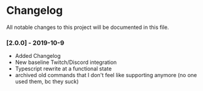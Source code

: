 # Changelog
All notable changes to this project will be documented in this file.

### [2.0.0] - 2019-10-9
 - Added Changelog
 - New baseline Twitch/Discord integration
 - Typescript rewrite at a functional state
 - archived old commands that I don't feel like supporting anymore (no one used them, bc they suck)